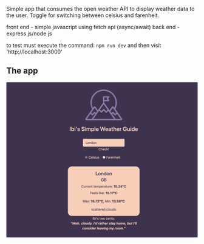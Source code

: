 Simple app that consumes the open weather API to display weather data to the user. Toggle for switching between celsius and farenheit.

front end - simple javascript using fetch api (async/await) 
back end - express js/node js

to test must execute the command: `npm run dev`
and then visit 'http://localhost:3000'

The app
---
![example](/public/images/example.png)